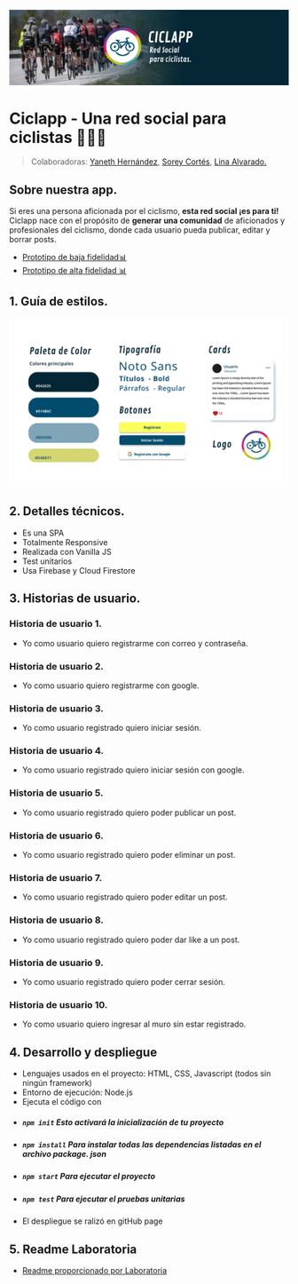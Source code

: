 ![PortadaReadMe](/src/img/portada.png)
# Ciclapp - Una red social para ciclistas 🚴‍♀️🚴
 > Colaboradoras: [Yaneth Hernández](https://github.com/yaneth-hernandez), [Sorey Cortés](https://github.com/SoreyC), [Lina Alvarado.](https://github.com/LinaAlvarado)
## Sobre nuestra app. 


Si eres una persona aficionada por el ciclismo, **esta red social ¡es para ti!**
Ciclapp nace con el propósito de **generar una comunidad** de aficionados y profesionales del ciclismo, donde cada usuario pueda publicar, editar y borrar posts.
* [Prototipo de baja fidelidad📊](https://www.figma.com/file/q5X5Ra6zeEiINemjOzN55O/CICLAPP?node-id=48%3A20)
* [Prototipo de alta fidelidad 📊](https://www.figma.com/file/q5X5Ra6zeEiINemjOzN55O/CICLAPP?node-id=0%3A1)

## 1. Guía de estilos.
![branding](/src/img/brand.png)


## 2. Detalles técnicos.
* Es una SPA 
* Totalmente Responsive
* Realizada con  Vanilla JS
* Test unitarios
* Usa Firebase y Cloud Firestore

## 3. Historias de usuario.

### Historia de usuario 1.
* Yo como usuario quiero registrarme con correo y contraseña.

### Historia de usuario 2.
* Yo como usuario quiero registrarme con google.

### Historia de usuario 3.
* Yo como usuario registrado quiero iniciar sesión.

### Historia de usuario 4.
* Yo como usuario registrado quiero iniciar sesión con google.

### Historia de usuario 5.
* Yo como usuario registrado quiero poder publicar un post.

### Historia de usuario 6.
* Yo como usuario registrado quiero poder eliminar un post.

### Historia de usuario 7.
* Yo como usuario registrado quiero poder editar un post.

### Historia de usuario 8.
* Yo como usuario registrado quiero poder dar like a un post.

### Historia de usuario 9.
* Yo como usuario registrado quiero poder cerrar sesión.

### Historia de usuario 10.
* Yo como usuario quiero ingresar al muro sin estar registrado.

## 4. Desarrollo y despliegue
* Lenguajes usados en el proyecto: HTML, CSS, Javascript (todos sin ningún framework)
* Entorno de ejecución: Node.js
* Ejecuta el código con
* ##### `npm init` Esto activará la inicialización de tu proyecto
* ##### `npm install` Para instalar todas las dependencias listadas en el archivo package. json
* ##### `npm start` Para ejecutar el proyecto
* ##### `npm test` Para ejecutar el pruebas unitarias
* El despliegue se ralizó en gitHub page 

## 5. Readme Laboratoria
* [Readme proporcionado por Laboratoria](https://github.com/Laboratoria/BOG005-social-network/blob/main/README.md)
